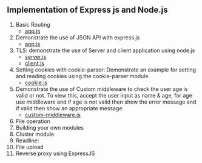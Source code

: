 ## Implementation of Express js and Node.js

1. Basic Routing
   - [app.js](Node-Express/app.js)
2. Demonstrate the use of JSON API with express.js
   - [app.js](Node-Express/app.js)
3. TLS: demonstrate the use of Server and client application using node.js
   - [server.js](Node-Express/server.js)
   - [client.js](Node-Express/client.js)
4. Setting cookies with cookie-parser: Demonstrate an example for setting and reading cookies using the cookie-parser module.
   - [cookie.js](Node-Express/cookie.js)
5. Demonstrate the use of Custom middleware to check the user age is valid or not. To view this, accept the user input as name & age, for age use middleware and if age is not valid then show the error message and if valid then show an appropriate message.
   - [custom-middleware.js](Node-Express/custom-middleware.js)
6. File operation
7. Building your own modules
8. Cluster module
9. Readline:
10. File upload
11. Reverse proxy using ExpressJS